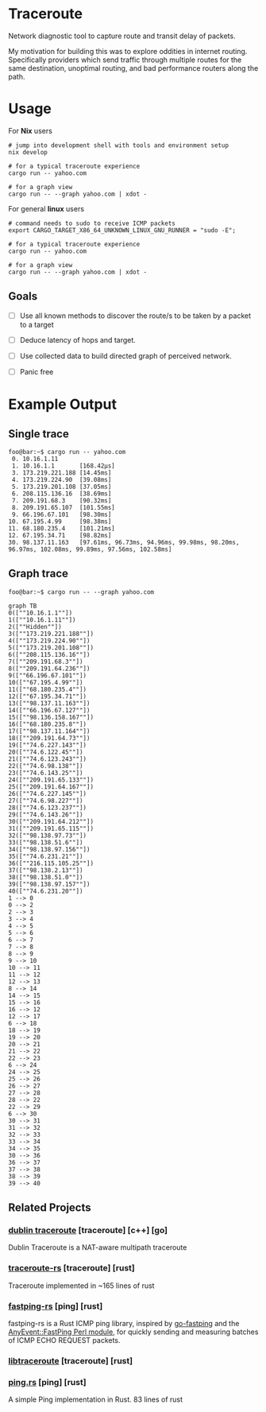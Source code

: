 # Traceroute
Network diagnostic tool to capture route and transit delay of packets.

My motivation for building this was to explore oddities in internet routing.
Specifically providers which send traffic through multiple routes for the same
destination, unoptimal routing, and bad performance routers along the path.

# Usage

For **Nix** users
```console
# jump into development shell with tools and environment setup
nix develop

# for a typical traceroute experience
cargo run -- yahoo.com

# for a graph view
cargo run -- --graph yahoo.com | xdot -
```

For general **linux** users
```console
# command needs to sudo to receive ICMP packets
export CARGO_TARGET_X86_64_UNKNOWN_LINUX_GNU_RUNNER = "sudo -E";

# for a typical traceroute experience
cargo run -- yahoo.com

# for a graph view
cargo run -- --graph yahoo.com | xdot -
```
## Goals
 - [ ] Use all known methods to discover the route/s to be taken by a packet to a target
 - [ ] Deduce latency of hops and target.
 - [ ] Use collected data to build directed graph of perceived network.
 - [ ] Panic free


# Example Output
## Single trace
```console
foo@bar:~$ cargo run -- yahoo.com
 0. 10.16.1.11      
 1. 10.16.1.1       [168.42µs]
 3. 173.219.221.188 [14.45ms]
 4. 173.219.224.90  [39.08ms]
 5. 173.219.201.108 [37.05ms]
 6. 208.115.136.16  [38.69ms]
 7. 209.191.68.3    [90.32ms]
 8. 209.191.65.107  [101.55ms]
 9. 66.196.67.101   [98.30ms]
10. 67.195.4.99     [98.38ms]
11. 68.180.235.4    [101.21ms]
12. 67.195.34.71    [98.82ms]
30. 98.137.11.163   [97.61ms, 96.73ms, 94.96ms, 99.98ms, 98.20ms, 96.97ms, 102.08ms, 99.89ms, 97.56ms, 102.58ms]
```
## Graph trace
```console
foo@bar:~$ cargo run -- --graph yahoo.com
```

```mermaid
graph TB
0([""10.16.1.1""])
1([""10.16.1.11""])
2([""Hidden""])
3([""173.219.221.188""])
4([""173.219.224.90""])
5([""173.219.201.108""])
6([""208.115.136.16""])
7([""209.191.68.3""])
8([""209.191.64.236""])
9([""66.196.67.101""])
10([""67.195.4.99""])
11([""68.180.235.4""])
12([""67.195.34.71""])
13([""98.137.11.163""])
14([""66.196.67.127""])
15([""98.136.158.167""])
16([""68.180.235.8""])
17([""98.137.11.164""])
18([""209.191.64.73""])
19([""74.6.227.143""])
20([""74.6.122.45""])
21([""74.6.123.243""])
22([""74.6.98.138""])
23([""74.6.143.25""])
24([""209.191.65.133""])
25([""209.191.64.167""])
26([""74.6.227.145""])
27([""74.6.98.227""])
28([""74.6.123.237""])
29([""74.6.143.26""])
30([""209.191.64.212""])
31([""209.191.65.115""])
32([""98.138.97.73""])
33([""98.138.51.6""])
34([""98.138.97.156""])
35([""74.6.231.21""])
36([""216.115.105.25""])
37([""98.138.2.13""])
38([""98.138.51.0""])
39([""98.138.97.157""])
40([""74.6.231.20""])
1 --> 0
0 --> 2
2 --> 3
3 --> 4
4 --> 5
5 --> 6
6 --> 7
7 --> 8
8 --> 9
9 --> 10
10 --> 11
11 --> 12
12 --> 13
8 --> 14
14 --> 15
15 --> 16
16 --> 12
12 --> 17
6 --> 18
18 --> 19
19 --> 20
20 --> 21
21 --> 22
22 --> 23
6 --> 24
24 --> 25
25 --> 26
26 --> 27
27 --> 28
28 --> 22
22 --> 29
6 --> 30
30 --> 31
31 --> 32
32 --> 33
33 --> 34
34 --> 35
30 --> 36
36 --> 37
37 --> 38
38 --> 39
39 --> 40
```


## Related Projects
### [dublin traceroute](https://github.com/insomniacslk/dublin-traceroute) [traceroute] [c++] [go]
Dublin Traceroute is a NAT-aware multipath traceroute

### [traceroute-rs](https://github.com/daniellockyer/traceroute-rs) [traceroute] [rust]
Traceroute implemented in ~165 lines of rust

### [fastping-rs](https://github.com/bparli/fastping-rs) [ping] [rust]
fastping-rs is a Rust ICMP ping library, inspired by [go-fastping](https://github.com/tatsushid/go-fastping)  and the [AnyEvent::FastPing Perl module](http://search.cpan.org/~mlehmann/AnyEvent-FastPing-2.01/), for quickly sending and measuring batches of ICMP ECHO REQUEST packets.

### [libtraceroute](https://github.com/ilyagrishkov/libtraceroute) [traceroute] [rust]

### [ping.rs](https://gist.github.com/nixpulvis/e2938d03d141990d99db) [ping] [rust]
A simple Ping implementation in Rust. 83 lines of rust
